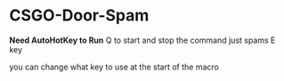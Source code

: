 # CSGO-Door-Spam
**Need AutoHotKey to Run**
Q to start and stop the command
just spams E key

you can change what key to use at the start of the macro
